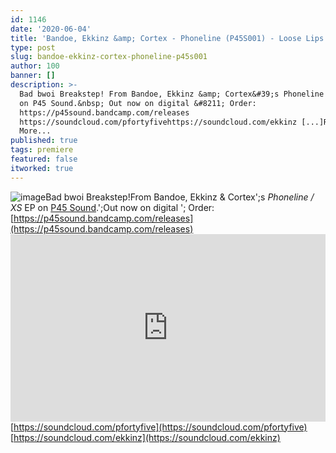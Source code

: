 ```yaml
---
id: 1146
date: '2020-06-04'
title: 'Bandoe, Ekkinz &amp; Cortex - Phoneline (P45S001) - Loose Lips'
type: post
slug: bandoe-ekkinz-cortex-phoneline-p45s001
author: 100
banner: []
description: >-
  Bad bwoi Breakstep! From Bandoe, Ekkinz &amp; Cortex&#39;s Phoneline / XS EP
  on P45 Sound.&nbsp; Out now on digital &#8211; Order:
  https://p45sound.bandcamp.com/releases
  https://soundcloud.com/pfortyfivehttps://soundcloud.com/ekkinz [...]Read
  More...
published: true
tags: premiere
featured: false
itworked: true
---
```

![image](../undefined)Bad bwoi Breakstep!From Bandoe, Ekkinz & Cortex';s _Phoneline / XS_ EP on [P45 Sound](https://p45sound.bandcamp.com/).';Out now on digital '; Order: [](https://p45sound.bandcamp.com/releases)[https://p45sound.bandcamp.com/releases](https://p45sound.bandcamp.com/releases)<iframe width='100%' height='300' scrolling='no' frameborder='no' allow='autoplay' src='https://w.soundcloud.com/player/?url=https%3A//api.soundcloud.com/tracks/831743233%3Fsecret_token%3Ds-elg8G1kky6k&color=%23ff5500&auto_play=false&hide_related=true&show_comments=true&show_user=true&show_reposts=false&show_teaser=false'></iframe>[](https://soundcloud.com/pfortyfive)[https://soundcloud.com/pfortyfive](https://soundcloud.com/pfortyfive)  
[](https://soundcloud.com/ekkinz)[https://soundcloud.com/ekkinz](https://soundcloud.com/ekkinz)